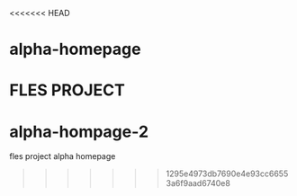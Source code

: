 <<<<<<< HEAD
# alpha-homepage
FLES PROJECT
=======
# alpha-hompage-2
fles project alpha homepage
>>>>>>> 1295e4973db7690e4e93cc66553a6f9aad6740e8
